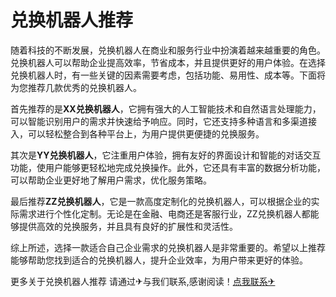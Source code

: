 # 兑换机器人推荐

随着科技的不断发展，兑换机器人在商业和服务行业中扮演着越来越重要的角色。兑换机器人可以帮助企业提高效率，节省成本，并且提供更好的用户体验。在选择兑换机器人时，有一些关键的因素需要考虑，包括功能、易用性、成本等。下面将为您推荐几款优秀的兑换机器人。

首先推荐的是**XX兑换机器人**，它拥有强大的人工智能技术和自然语言处理能力，可以智能识别用户的需求并快速给予响应。同时，它还支持多种语言和多渠道接入，可以轻松整合到各种平台上，为用户提供更便捷的兑换服务。

其次是**YY兑换机器人**，它注重用户体验，拥有友好的界面设计和智能的对话交互功能，使用户能够更轻松地完成兑换操作。此外，它还具有丰富的数据分析功能，可以帮助企业更好地了解用户需求，优化服务策略。

最后推荐**ZZ兑换机器人**，它是一款高度定制化的兑换机器人，可以根据企业的实际需求进行个性化定制。无论是在金融、电商还是客服行业，ZZ兑换机器人都能够提供高效的兑换服务，并且具有良好的扩展性和灵活性。

综上所述，选择一款适合自己企业需求的兑换机器人是非常重要的。希望以上推荐能够帮助您找到适合的兑换机器人，提升企业效率，为用户带来更好的体验。

更多关于兑换机器人推荐 请通过✈与我们联系,感谢阅读！[点我联系✈](https://u.G208.com)